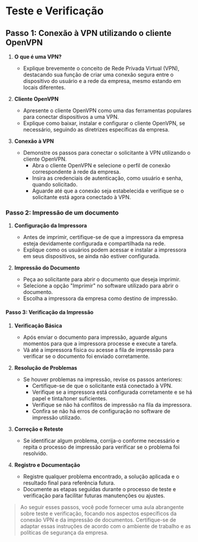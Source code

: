 # Teste e Verificação

## Passo 1: Conexão à VPN utilizando o cliente OpenVPN

1. **O que é uma VPN?**
   * Explique brevemente o conceito de Rede Privada Virtual (VPN), destacando sua função de criar uma conexão segura entre o dispositivo do usuário e a rede da empresa, mesmo estando em locais diferentes.

2. **Cliente OpenVPN**
   * Apresente o cliente OpenVPN como uma das ferramentas populares para conectar dispositivos a uma VPN.
   * Explique como baixar, instalar e configurar o cliente OpenVPN, se necessário, seguindo as diretrizes específicas da empresa.

3. **Conexão à VPN**
   * Demonstre os passos para conectar o solicitante à VPN utilizando o cliente OpenVPN.
     * Abra o cliente OpenVPN e selecione o perfil de conexão correspondente à rede da empresa.
     * Insira as credenciais de autenticação, como usuário e senha, quando solicitado.
     * Aguarde até que a conexão seja estabelecida e verifique se o solicitante está agora conectado à VPN.

### Passo 2: Impressão de um documento

1. **Configuração da Impressora**
   * Antes de imprimir, certifique-se de que a impressora da empresa esteja devidamente configurada e compartilhada na rede.
   * Explique como os usuários podem acessar e instalar a impressora em seus dispositivos, se ainda não estiver configurada.

2. **Impressão do Documento**
   * Peça ao solicitante para abrir o documento que deseja imprimir.
   * Selecione a opção "Imprimir" no software utilizado para abrir o documento.
   * Escolha a impressora da empresa como destino de impressão.

#### Passo 3: Verificação da Impressão

1. **Verificação Básica**
   * Após enviar o documento para impressão, aguarde alguns momentos para que a impressora processe e execute a tarefa.
   * Vá até a impressora física ou acesse a fila de impressão para verificar se o documento foi enviado corretamente.

2. **Resolução de Problemas**
   * Se houver problemas na impressão, revise os passos anteriores:
     * Certifique-se de que o solicitante está conectado à VPN.
     * Verifique se a impressora está configurada corretamente e se há papel e tinta/toner suficientes.
     * Verifique se não há conflitos de impressão na fila da impressora.
     * Confira se não há erros de configuração no software de impressão utilizado.

3. **Correção e Reteste**
   * Se identificar algum problema, corrija-o conforme necessário e repita o processo de impressão para verificar se o problema foi resolvido.

4. **Registro e Documentação**
   * Registre qualquer problema encontrado, a solução aplicada e o resultado final para referência futura.
   * Documente as etapas seguidas durante o processo de teste e verificação para facilitar futuras manutenções ou ajustes.

> Ao seguir esses passos, você pode fornecer uma aula abrangente sobre teste e verificação, focando nos aspectos específicos da conexão VPN e da impressão de documentos. Certifique-se de adaptar essas instruções de acordo com o ambiente de trabalho e as políticas de segurança da empresa.
